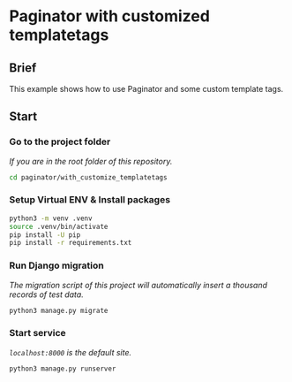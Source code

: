 # Paginator with customized templatetags

## Brief

This example shows how to use Paginator and some custom template tags.

## Start

### Go to the project folder

_If you are in the root folder of this repository._

```zsh
cd paginator/with_customize_templatetags
```

### Setup Virtual ENV & Install packages

```zsh
python3 -m venv .venv
source .venv/bin/activate
pip install -U pip
pip install -r requirements.txt
```

### Run Django migration

_The migration script of this project will automatically insert a thousand records of test data._

```zsh
python3 manage.py migrate
```

### Start service

_`localhost:8000` is the default site._

```zsh
python3 manage.py runserver
```

